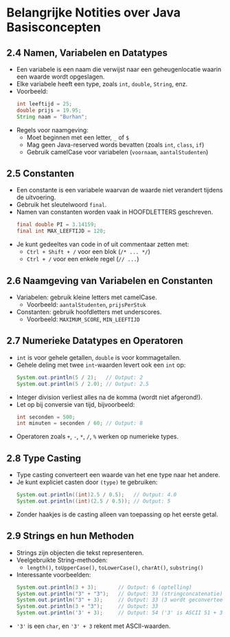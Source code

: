 # Belangrijke Notities over Java Basisconcepten

## 2.4 Namen, Variabelen en Datatypes
- Een variabele is een naam die verwijst naar een geheugenlocatie waarin een waarde wordt opgeslagen.
- Elke variabele heeft een type, zoals `int`, `double`, `String`, enz.
- Voorbeeld:
  ```java
  int leeftijd = 25;
  double prijs = 19.95;
  String naam = "Burhan";
  ```
- Regels voor naamgeving:
    - Moet beginnen met een letter, `_` of `$`
    - Mag geen Java-reserved words bevatten (zoals `int`, `class`, `if`)
    - Gebruik camelCase voor variabelen (`voornaam`, `aantalStudenten`)

## 2.5 Constanten
- Een constante is een variabele waarvan de waarde niet verandert tijdens de uitvoering.
- Gebruik het sleutelwoord `final`.
- Namen van constanten worden vaak in HOOFDLETTERS geschreven.
  ```java
  final double PI = 3.14159;
  final int MAX_LEEFTIJD = 120;
  ```
- Je kunt gedeeltes van code in of uit commentaar zetten met:
    - `Ctrl + Shift + /` voor een blok (`/* ... */`)
    - `Ctrl + /` voor een enkele regel (`// ...`)

## 2.6 Naamgeving van Variabelen en Constanten
- Variabelen: gebruik kleine letters met camelCase.
    - Voorbeeld: `aantalStudenten`, `prijsPerStuk`
- Constanten: gebruik hoofdletters met underscores.
    - Voorbeeld: `MAXIMUM_SCORE`, `MIN_LEEFTIJD`

## 2.7 Numerieke Datatypes en Operatoren
- `int` is voor gehele getallen, `double` is voor kommagetallen.
- Gehele deling met twee `int`-waarden levert ook een `int` op:
  ```java
  System.out.println(5 / 2);   // Output: 2
  System.out.println(5 / 2.0); // Output: 2.5
  ```
- Integer division verliest alles na de komma (wordt niet afgerond!).
- Let op bij conversie van tijd, bijvoorbeeld:
  ```java
  int seconden = 500;
  int minuten = seconden / 60; // Output: 8
  ```
- Operatoren zoals `+`, `-`, `*`, `/`, `%` werken op numerieke types.

## 2.8 Type Casting
- Type casting converteert een waarde van het ene type naar het andere.
- Je kunt expliciet casten door `(type)` te gebruiken:
  ```java
  System.out.println((int)2.5 / 0.5);   // Output: 4.0
  System.out.println((int)(2.5 / 0.5)); // Output: 5
  ```
- Zonder haakjes is de casting alleen van toepassing op het eerste getal.

## 2.9 Strings en hun Methoden
- Strings zijn objecten die tekst representeren.
- Veelgebruikte String-methoden:
    - `length()`, `toUpperCase()`, `toLowerCase()`, `charAt()`, `substring()`
- Interessante voorbeelden:
  ```java
  System.out.println(3 + 3);       // Output: 6 (optelling)
  System.out.println("3" + "3");   // Output: 33 (stringconcatenatie)
  System.out.println("3" + 3);     // Output: 33 (3 wordt geconverteerd naar string)
  System.out.println(3 + "3");     // Output: 33
  System.out.println('3' + 3);     // Output: 54 ('3' is ASCII 51 + 3 = 54)
  ```
- `'3'` is een `char`, en `'3' + 3` rekent met ASCII-waarden.
